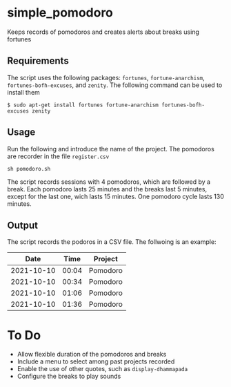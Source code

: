 # simple_pomodoro

Keeps records of pomodoros and creates alerts about breaks using fortunes


## Requirements 

The script uses the following packages: `fortunes`, `fortune-anarchism`, `fortunes-bofh-excuses`, and `zenity`. The following command can be used to install them

```
$ sudo apt-get install fortunes fortune-anarchism fortunes-bofh-excuses zenity
```


## Usage

Run the following and introduce the name of the project. The pomodoros are recorder in the file `register.csv`
```
sh pomodoro.sh
```
The script records sessions with 4 pomodoros, which are followed by a break. Each pomodoro lasts 25 minutes and the breaks last 5 minutes, except for the last one, wich lasts 15 minutes. One pomodoro cycle lasts 130 minutes.


## Output

The script records the podoros in a CSV file. The follwoing is an example:

| Date | Time | Project |
| :----: | :----: | :-------: |
| 2021-10-10 | 00:04 | Pomodoro |
| 2021-10-10 | 00:34 | Pomodoro |
| 2021-10-10 | 01:06 | Pomodoro |
| 2021-10-10 | 01:36 | Pomodoro |




# To Do

* Allow flexible duration of the pomodoros and breaks
* Include a menu to select among past projects recorded
* Enable the use of other quotes, such as `display-dhammapada`
* Configure the breaks to play sounds

